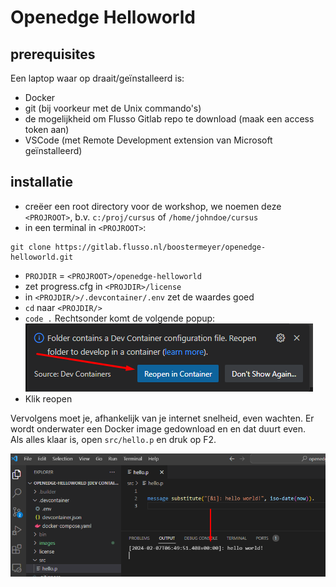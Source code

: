 # Openedge Helloworld

## prerequisites 
Een laptop waar op draait/geïnstalleerd is:
- Docker
- git (bij voorkeur met de Unix commando's)
- de mogelijkheid om Flusso Gitlab repo te download (maak een access token aan)
- VSCode (met Remote Development extension van Microsoft geïnstalleerd)

## installatie
- creëer een root directory voor de workshop, we noemen deze `<PROJROOT>`, b.v. `c:/proj/cursus` of `/home/johndoe/cursus`
- in een terminal in `<PROJROOT>`: 
```
git clone https://gitlab.flusso.nl/boostermeyer/openedge-helloworld.git
```
- `PROJDIR` = `<PROJROOT>/openedge-helloworld`
- zet progress.cfg in `<PROJDIR>/license` 
- in `<PROJDIR/>/.devcontainer/.env` zet de waardes goed
- `cd` naar `<PROJDIR/>` 
- `code .`
Rechtsonder komt de volgende popup: <br/>
![reopen in container](./images/reopen-in-container.png)
- Klik reopen

Vervolgens moet je, afhankelijk van je internet snelheid, even wachten. Er wordt onderwater een Docker image gedownload en en dat duurt even. <br/>
Als alles klaar is, open `src/hello.p` en druk op F2.

![first run](./images/first-run.png)

